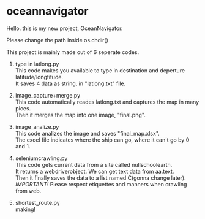 # oceannavigator

Hello. this is my new project, OceanNavigator.

Please change the path inside os.chdir()

This project is mainly made out of 6 seperate codes.

1. type in latlong.py\
  This code makes you available to type in destination and deperture latitude/longtitude.\
  It saves 4 data as string, in "latlong.txt" file.

2. image_capture+merge.py\
  This code automatically reades latlong.txt and captures the map in many pices.\
  Then it merges the map into one image, "final.png".

3. image_analize.py\
  This code analizes the image and saves "final_map.xlsx".\
  The excel file indicates where the ship can go, where it can't go by 0 and 1.
  
4. seleniumcrawling.py\
  This code gets current data from a site called nullschoolearth.\
  It returns a webdriverobject. We can get text data from aa.text.\
  Then it finally saves the data to a list named C(gonna change later).\
  *IMPORTANT!* Please respect etiquettes and manners when crawling from web.

5. shortest_route.py\
  making!

